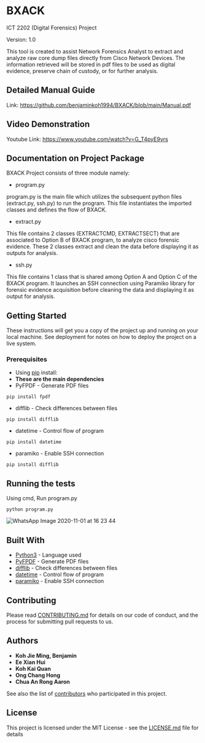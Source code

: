 # BXACK
ICT 2202 (Digital Forensics) Project 

Version: 1.0

This tool is created to assist Network Forensics Analyst to extract and analyze raw core dump files directly from Cisco Network Devices. The information retrieved will be stored in pdf files to be used as digital evidence, preserve chain of custody, or for further analysis.


## Detailed Manual Guide
Link: https://github.com/benjaminkoh1994/BXACK/blob/main/Manual.pdf


## Video Demonstration
Youtube Link: https://www.youtube.com/watch?v=G_T4pyE9vrs


## Documentation on Project Package 
BXACK Project consists of three module namely:

* program.py

program.py is the main file which utilizes the subsequent python files (extract.py, ssh.py) to run the program. This file instantiates the imported classes and defines the flow of BXACK.

* extract.py

This file contains 2 classes (EXTRACTCMD, EXTRACTSECT) that are associated to Option B of BXACK program, to analyze cisco forensic evidence. These 2 classes extract and clean the data before displaying it as outputs for analysis.

* ssh.py

This file contains 1 class that is shared among Option A and Option C of the BXACK program. It launches an SSH connection using Paramiko library for forensic evidence acquisition before cleaning the data and displaying it as output for analysis.


## Getting Started

These instructions will get you a copy of the project up and running on your local machine. See deployment for notes on how to deploy the project on a live system.

### Prerequisites
* Using [pip](https://pip.pypa.io/en/stable/) install:
* **These are the main dependencies**
* PyFPDF - Generate PDF files
```
pip install fpdf
```
* difflib - Check differences between files
```
pip install difflib
```
* datetime - Control flow of program
```
pip install datetime
```
* paramiko - Enable SSH connection
```
pip install difflib
```

## Running the tests

Using cmd, Run program.py
```
python program.py
```
![WhatsApp Image 2020-11-01 at 16 23 44](https://user-images.githubusercontent.com/57383960/97798485-78431600-1c61-11eb-8fed-6fb289ebb908.jpeg)

## Built With

* [Python3](https://www.python.org/downloads/) - Language used
* [PyFPDF](https://pypi.org/project/PyFDP/) - Generate PDF files
* [difflib](https://pypi.org/project/cdifflib/) - Check differences between files
* [datetime](https://pypi.org/project/DateTime/) - Control flow of program
* [paramiko](https://pypi.org/project/paramiko/) - Enable SSH connection

## Contributing

Please read [CONTRIBUTING.md](CONTRIBUTING.md) for details on our code of conduct, and the process for submitting pull requests to us.

## Authors

* **Koh Jie Ming, Benjamin**
* **Ee Xian Hui**
* **Koh Kai Quan**
* **Ong Chang Hong**
* **Chua An Rong Aaron**

See also the list of [contributors](CONTRIBUTING.md) who participated in this project.

## License

This project is licensed under the MIT License - see the [LICENSE.md](LICENSE.md) file for details
